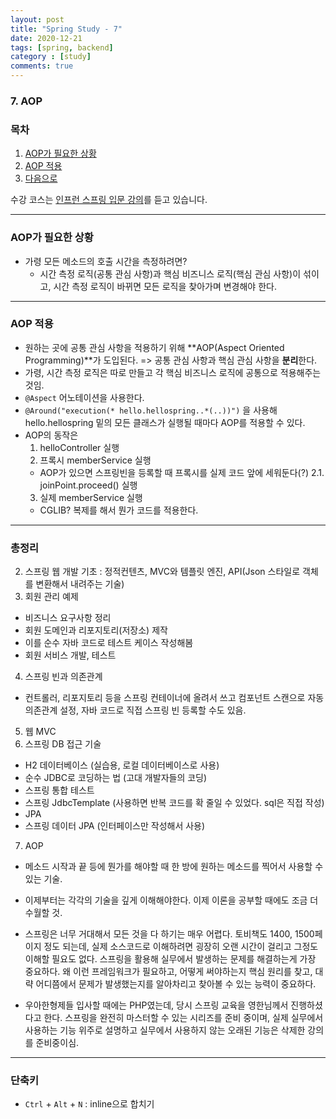 ```yaml
---
layout: post
title: "Spring Study - 7"
date: 2020-12-21
tags: [spring, backend]
category : [study]
comments: true
---
```


### 7. AOP

### 목차  
1. <a href="#1">AOP가 필요한 상황</a>  
2. <a href="#2">AOP 적용</a>
3. <a href="#3">다음으로</a>


수강 코스는 <a href="https://www.inflearn.com/course/%EC%8A%A4%ED%94%84%EB%A7%81-%EC%9E%85%EB%AC%B8-%EC%8A%A4%ED%94%84%EB%A7%81%EB%B6%80%ED%8A%B8/">인프런 스프링 입문 강의</a>를 듣고 있습니다.  

---

<a name="1"></a>
### AOP가 필요한 상황
- 가령 모든 메소드의 호출 시간을 측정하려면?
  - 시간 측정 로직(공통 관심 사항)과 핵심 비즈니스 로직(핵심 관심 사항)이 섞이고, 시간 측정 로직이 바뀌면 모든 로직을 찾아가며 변경해야 한다.  

---

<a name="2"></a>
### AOP 적용
- 원하는 곳에 공통 관심 사항을 적용하기 위해 **AOP(Aspect Oriented Programming)**가 도입된다. => 공통 관심 사항과 핵심 관심 사항을 **분리**한다.
- 가령, 시간 측정 로직은 따로 만들고 각 핵심 비즈니스 로직에 공통으로 적용해주는 것임.
- `@Aspect` 어노테이션을 사용한다.
- `@Around("execution(* hello.hellospring..*(..))")` 을 사용해 hello.hellospring 밑의 모든 클래스가 실행될 때마다 AOP를 적용할 수 있다.
- AOP의 동작은
  1. helloController 실행
  2. 프록시 memberService 실행
    - AOP가 있으면 스프링빈을 등록할 때 프록시를 실제 코드 앞에 세워둔다(?)
  2.1. joinPoint.proceed() 실행
  3. 실제 memberService 실행
    - CGLIB? 복제를 해서 뭔가 코드를 적용한다.

---
<a name="3"></a>
### 총정리
2. 스프링 웹 개발 기초 : 정적컨텐츠, MVC와 템플릿 엔진, API(Json 스타일로 객체를 변환해서 내려주는 기술)
3. 회원 관리 예제
  - 비즈니스 요구사항 정리
  - 회원 도메인과 리포지토리(저장소) 제작
  - 이를 순수 자바 코드로 테스트 케이스 작성해봄
  - 회원 서비스 개발, 테스트
4. 스프링 빈과 의존관계
  - 컨트롤러, 리포지토리 등을 스프링 컨테이너에 올려서 쓰고 컴포넌트 스캔으로 자동 의존관계 설정, 자바 코드로 직접 스프링 빈 등록할 수도 있음.
5. 웹 MVC
6. 스프링 DB 접근 기술
  - H2 데이터베이스 (실습용, 로컬 데이터베이스로 사용)
  - 순수 JDBC로 코딩하는 법 (고대 개발자들의 코딩)
  - 스프링 통합 테스트
  - 스프링 JdbcTemplate (사용하면 반복 코드를 확 줄일 수 있었다. sql은 직접 작성)
  - JPA
  - 스프링 데이터 JPA (인터페이스만 작성해서 사용)
7. AOP
  - 메소드 시작과 끝 등에 뭔가를 해야할 때 한 방에 원하는 메소드를 찍어서 사용할 수 있는 기술.

- 이제부터는 각각의 기술을 깊게 이해해야한다. 이제 이론을 공부할 때에도 조금 더 수월할 것.
- 스프링은 너무 거대해서 모든 것을 다 하기는 매우 어렵다. 토비책도 1400, 1500페이지 정도 되는데, 실제 소스코드로 이해하려면 굉장히 오랜 시간이 걸리고 그정도 이해할 필요도 없다. 스프링을 활용해 실무에서 발생하는 문제를 해결하는게 가장 중요하다. 왜 이런 프레임워크가 필요하고, 어떻게 써야하는지 핵심 원리를 찾고, 대략 어디쯤에서 문제가 발생했는지를 알아차리고 찾아볼 수 있는 능력이 중요하다.
- 우아한형제들 입사할 때에는 PHP였는데, 당시 스프링 교육을 영한님께서 진행하셨다고 한다. 스프링을 완전히 마스터할 수 있는 시리즈를 준비 중이며, 실제 실무에서 사용하는 기능 위주로 설명하고 실무에서 사용하지 않는 오래된 기능은 삭제한 강의를 준비중이심.

---

### 단축키
- `Ctrl` + `Alt` + `N` : inline으로 합치기
